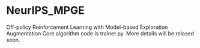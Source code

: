 # NeurIPS_MPGE
Off-policy Reinforcement Learning with Model-based
Exploration Augmentation
Core algorithm code is trainer.py.
More details will be relased soon.
